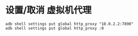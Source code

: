 # 设置/取消 虚拟机代理
```shell
adb shell settings put global http_proxy "10.0.2.2:7890"
adb shell settings put global http_proxy :0
```
